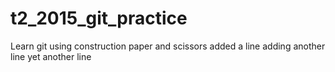 # t2_2015_git_practice
Learn git using construction paper and scissors
added a line
adding another line
yet another line
